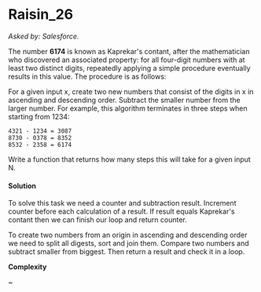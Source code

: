 # Raisin_26

*Asked by: Salesforce.*

The number **6174** is known as Kaprekar's contant, after the mathematician who discovered an associated property: for all four-digit numbers with at least two distinct digits, repeatedly applying a simple procedure eventually results in this value. The procedure is as follows:

For a given input x, create two new numbers that consist of the digits in x in ascending and descending order.
Subtract the smaller number from the larger number.
For example, this algorithm terminates in three steps when starting from 1234:

```
4321 - 1234 = 3087
8730 - 0378 = 8352
8532 - 2358 = 6174
```

Write a function that returns how many steps this will take for a given input N.

#### Solution

To solve this task we need a counter and subtraction result. Increment counter before each calculation of a result. If result equals Kaprekar's contant then we can finish our loop and return counter.

To create two numbers from an origin in ascending and descending order we need to split all digests, sort and join them. Compare two numbers and subtract smaller from biggest. Then return a result and check it in a loop.

**Сomplexity** 

~